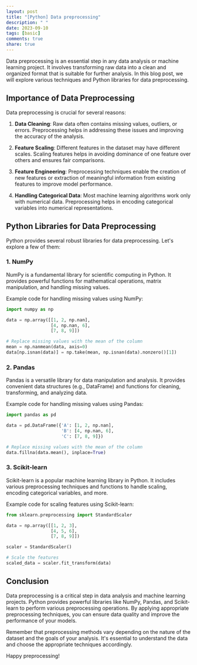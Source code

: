 ```yaml
---
layout: post
title: "[Python] Data preprocessing"
description: " "
date: 2023-09-10
tags: [basic]
comments: true
share: true
---
```


Data preprocessing is an essential step in any data analysis or machine learning project. It involves transforming raw data into a clean and organized format that is suitable for further analysis. In this blog post, we will explore various techniques and Python libraries for data preprocessing.

## Importance of Data Preprocessing

Data preprocessing is crucial for several reasons:

1. **Data Cleaning**: Raw data often contains missing values, outliers, or errors. Preprocessing helps in addressing these issues and improving the accuracy of the analysis.

2. **Feature Scaling**: Different features in the dataset may have different scales. Scaling features helps in avoiding dominance of one feature over others and ensures fair comparisons.

3. **Feature Engineering**: Preprocessing techniques enable the creation of new features or extraction of meaningful information from existing features to improve model performance.

4. **Handling Categorical Data**: Most machine learning algorithms work only with numerical data. Preprocessing helps in encoding categorical variables into numerical representations.

## Python Libraries for Data Preprocessing

Python provides several robust libraries for data preprocessing. Let's explore a few of them:

### 1. NumPy

NumPy is a fundamental library for scientific computing in Python. It provides powerful functions for mathematical operations, matrix manipulation, and handling missing values.

Example code for handling missing values using NumPy:

```python
import numpy as np

data = np.array([[1, 2, np.nan],
                 [4, np.nan, 6],
                 [7, 8, 9]])

# Replace missing values with the mean of the column
mean = np.nanmean(data, axis=0)
data[np.isnan(data)] = np.take(mean, np.isnan(data).nonzero()[1])
```

### 2. Pandas

Pandas is a versatile library for data manipulation and analysis. It provides convenient data structures (e.g., DataFrame) and functions for cleaning, transforming, and analyzing data.

Example code for handling missing values using Pandas:

```python
import pandas as pd

data = pd.DataFrame({'A': [1, 2, np.nan],
                     'B': [4, np.nan, 6],
                     'C': [7, 8, 9]})

# Replace missing values with the mean of the column
data.fillna(data.mean(), inplace=True)
```

### 3. Scikit-learn

Scikit-learn is a popular machine learning library in Python. It includes various preprocessing techniques and functions to handle scaling, encoding categorical variables, and more.

Example code for scaling features using Scikit-learn:

```python
from sklearn.preprocessing import StandardScaler

data = np.array([[1, 2, 3],
                 [4, 5, 6],
                 [7, 8, 9]])

scaler = StandardScaler()

# Scale the features
scaled_data = scaler.fit_transform(data)
```

## Conclusion

Data preprocessing is a critical step in data analysis and machine learning projects. Python provides powerful libraries like NumPy, Pandas, and Scikit-learn to perform various preprocessing operations. By applying appropriate preprocessing techniques, you can ensure data quality and improve the performance of your models.

Remember that preprocessing methods vary depending on the nature of the dataset and the goals of your analysis. It's essential to understand the data and choose the appropriate techniques accordingly.

Happy preprocessing!